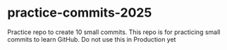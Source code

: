 # practice-commits-2025
Practice repo to create 10 small commits.
This repo is for practicing small commits to learn GitHub.
Do not use this in Production yet
